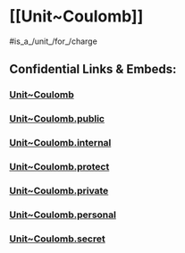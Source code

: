 
# [[Unit~Coulomb]] 

#is_a_/unit_/for_/charge 


## Confidential Links & Embeds: 

### [Unit~Coulomb](/_Standards/Unit/SI-Unit/derived_Unit/Unit~Coulomb.md) 

### [Unit~Coulomb.public](/_public/Unit/SI-Unit/derived_Unit/Unit~Coulomb.public.md) 

### [Unit~Coulomb.internal](/_internal/Unit/SI-Unit/derived_Unit/Unit~Coulomb.internal.md) 

### [Unit~Coulomb.protect](/_protect/Unit/SI-Unit/derived_Unit/Unit~Coulomb.protect.md) 

### [Unit~Coulomb.private](/_private/Unit/SI-Unit/derived_Unit/Unit~Coulomb.private.md) 

### [Unit~Coulomb.personal](/_personal/Unit/SI-Unit/derived_Unit/Unit~Coulomb.personal.md) 

### [Unit~Coulomb.secret](/_secret/Unit/SI-Unit/derived_Unit/Unit~Coulomb.secret.md)

